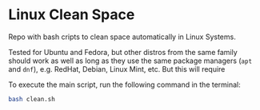 # Linux Clean Space

Repo with bash cripts to clean space automatically in Linux Systems. 

Tested for Ubuntu and Fedora, but other distros from the same family should work as well as long as they use 
the same package managers (`apt` and `dnf`), e.g. RedHat, Debian, Linux Mint, etc. But this will require

To execute the main script, run the following command in the terminal:

```bash
bash clean.sh
```



